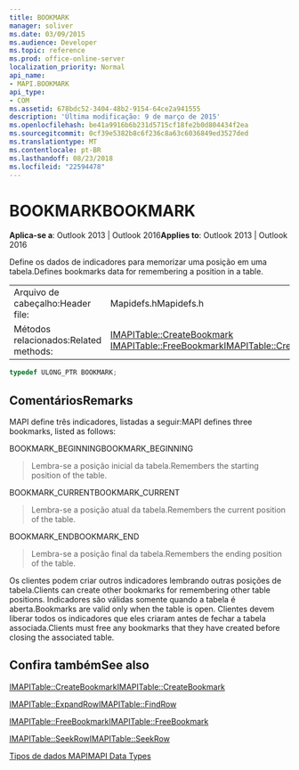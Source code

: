 ```yaml
---
title: BOOKMARK
manager: soliver
ms.date: 03/09/2015
ms.audience: Developer
ms.topic: reference
ms.prod: office-online-server
localization_priority: Normal
api_name:
- MAPI.BOOKMARK
api_type:
- COM
ms.assetid: 678bdc52-3404-48b2-9154-64ce2a941555
description: 'Última modificação: 9 de março de 2015'
ms.openlocfilehash: be41a9916b6b231d5715cf18fe2b0d804434f2ea
ms.sourcegitcommit: 0cf39e5382b8c6f236c8a63c6036849ed3527ded
ms.translationtype: MT
ms.contentlocale: pt-BR
ms.lasthandoff: 08/23/2018
ms.locfileid: "22594478"
---
```

# <a name="bookmark"></a><span data-ttu-id="efd37-103">BOOKMARK</span><span class="sxs-lookup"><span data-stu-id="efd37-103">BOOKMARK</span></span>

  
  
<span data-ttu-id="efd37-104">**Aplica-se a**: Outlook 2013 | Outlook 2016</span><span class="sxs-lookup"><span data-stu-id="efd37-104">**Applies to**: Outlook 2013 | Outlook 2016</span></span> 
  
<span data-ttu-id="efd37-105">Define os dados de indicadores para memorizar uma posição em uma tabela.</span><span class="sxs-lookup"><span data-stu-id="efd37-105">Defines bookmarks data for remembering a position in a table.</span></span> 
  
|||
|:-----|:-----|
|<span data-ttu-id="efd37-106">Arquivo de cabeçalho:</span><span class="sxs-lookup"><span data-stu-id="efd37-106">Header file:</span></span>  <br/> |<span data-ttu-id="efd37-107">Mapidefs.h</span><span class="sxs-lookup"><span data-stu-id="efd37-107">Mapidefs.h</span></span>  <br/> |
|<span data-ttu-id="efd37-108">Métodos relacionados:</span><span class="sxs-lookup"><span data-stu-id="efd37-108">Related methods:</span></span>  <br/> |<span data-ttu-id="efd37-109">[IMAPITable::CreateBookmark](imapitable-createbookmark.md) [IMAPITable::FreeBookmark](imapitable-freebookmark.md)</span><span class="sxs-lookup"><span data-stu-id="efd37-109">[IMAPITable::CreateBookmark](imapitable-createbookmark.md)[IMAPITable::FreeBookmark](imapitable-freebookmark.md)</span></span> <br/> |
   
```cpp
typedef ULONG_PTR BOOKMARK;
```

## <a name="remarks"></a><span data-ttu-id="efd37-110">Comentários</span><span class="sxs-lookup"><span data-stu-id="efd37-110">Remarks</span></span>

<span data-ttu-id="efd37-111">MAPI define três indicadores, listadas a seguir:</span><span class="sxs-lookup"><span data-stu-id="efd37-111">MAPI defines three bookmarks, listed as follows:</span></span>
  
<span data-ttu-id="efd37-112">BOOKMARK_BEGINNING</span><span class="sxs-lookup"><span data-stu-id="efd37-112">BOOKMARK_BEGINNING</span></span> 
  
> <span data-ttu-id="efd37-113">Lembra-se a posição inicial da tabela.</span><span class="sxs-lookup"><span data-stu-id="efd37-113">Remembers the starting position of the table.</span></span> 
    
<span data-ttu-id="efd37-114">BOOKMARK_CURRENT</span><span class="sxs-lookup"><span data-stu-id="efd37-114">BOOKMARK_CURRENT</span></span> 
  
> <span data-ttu-id="efd37-115">Lembra-se a posição atual da tabela.</span><span class="sxs-lookup"><span data-stu-id="efd37-115">Remembers the current position of the table.</span></span>
    
<span data-ttu-id="efd37-116">BOOKMARK_END</span><span class="sxs-lookup"><span data-stu-id="efd37-116">BOOKMARK_END</span></span> 
  
> <span data-ttu-id="efd37-117">Lembra-se a posição final da tabela.</span><span class="sxs-lookup"><span data-stu-id="efd37-117">Remembers the ending position of the table.</span></span>
    
<span data-ttu-id="efd37-118">Os clientes podem criar outros indicadores lembrando outras posições de tabela.</span><span class="sxs-lookup"><span data-stu-id="efd37-118">Clients can create other bookmarks for remembering other table positions.</span></span> <span data-ttu-id="efd37-119">Indicadores são válidas somente quando a tabela é aberta.</span><span class="sxs-lookup"><span data-stu-id="efd37-119">Bookmarks are valid only when the table is open.</span></span> <span data-ttu-id="efd37-120">Clientes devem liberar todos os indicadores que eles criaram antes de fechar a tabela associada.</span><span class="sxs-lookup"><span data-stu-id="efd37-120">Clients must free any bookmarks that they have created before closing the associated table.</span></span> 
  
## <a name="see-also"></a><span data-ttu-id="efd37-121">Confira também</span><span class="sxs-lookup"><span data-stu-id="efd37-121">See also</span></span>



[<span data-ttu-id="efd37-122">IMAPITable::CreateBookmark</span><span class="sxs-lookup"><span data-stu-id="efd37-122">IMAPITable::CreateBookmark</span></span>](imapitable-createbookmark.md)
  
[<span data-ttu-id="efd37-123">IMAPITable::ExpandRow</span><span class="sxs-lookup"><span data-stu-id="efd37-123">IMAPITable::FindRow</span></span>](imapitable-findrow.md)
  
[<span data-ttu-id="efd37-124">IMAPITable::FreeBookmark</span><span class="sxs-lookup"><span data-stu-id="efd37-124">IMAPITable::FreeBookmark</span></span>](imapitable-freebookmark.md)
  
[<span data-ttu-id="efd37-125">IMAPITable::SeekRow</span><span class="sxs-lookup"><span data-stu-id="efd37-125">IMAPITable::SeekRow</span></span>](imapitable-seekrow.md)


[<span data-ttu-id="efd37-126">Tipos de dados MAPI</span><span class="sxs-lookup"><span data-stu-id="efd37-126">MAPI Data Types</span></span>](mapi-data-types.md)


